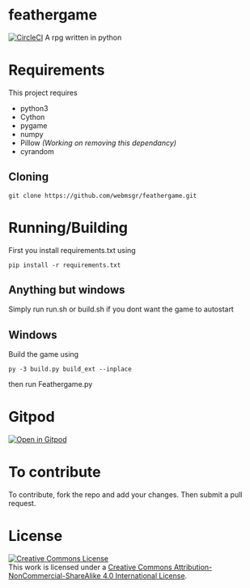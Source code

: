 # feathergame
[![CircleCI](https://circleci.com/gh/webmsgr/feathergame.svg?style=svg)](https://circleci.com/gh/webmsgr/feathergame)
A rpg written in python

# Requirements
This project requires

+ python3
+ Cython
+ pygame
+ numpy
+ Pillow _(Working on removing this dependancy)_
+ cyrandom

## Cloning
```
git clone https://github.com/webmsgr/feathergame.git
```
# Running/Building
First you install requirements.txt using
```
pip install -r requirements.txt
```
## Anything but windows
Simply run run.sh or build.sh if you dont want the game to autostart
## Windows
Build the game using 
```
py -3 build.py build_ext --inplace
``` 
then run Feathergame.py

# Gitpod
[![Open in Gitpod](https://gitpod.io/button/open-in-gitpod.svg)](https://gitpod.io/#https://github.com/webmsgr/feathergame)

# To contribute
To contribute, fork the repo and add your changes. Then submit a pull request.
# License
<a rel="license" href="http://creativecommons.org/licenses/by-nc-sa/4.0/"><img alt="Creative Commons License" style="border-width:0" src="https://i.creativecommons.org/l/by-nc-sa/4.0/88x31.png" /></a><br />This work is licensed under a <a rel="license" href="http://creativecommons.org/licenses/by-nc-sa/4.0/">Creative Commons Attribution-NonCommercial-ShareAlike 4.0 International License</a>.
